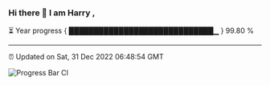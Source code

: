 ### Hi there 👋 I am Harry , 

⏳ Year progress { █████████████████████████████▁ } 99.80 %

---

⏰ Updated on Sat, 31 Dec 2022 06:48:54 GMT

![Progress Bar CI](https://github.com/duykhang68/duykhang68/workflows/Progress%20Bar%20CI/badge.svg)
